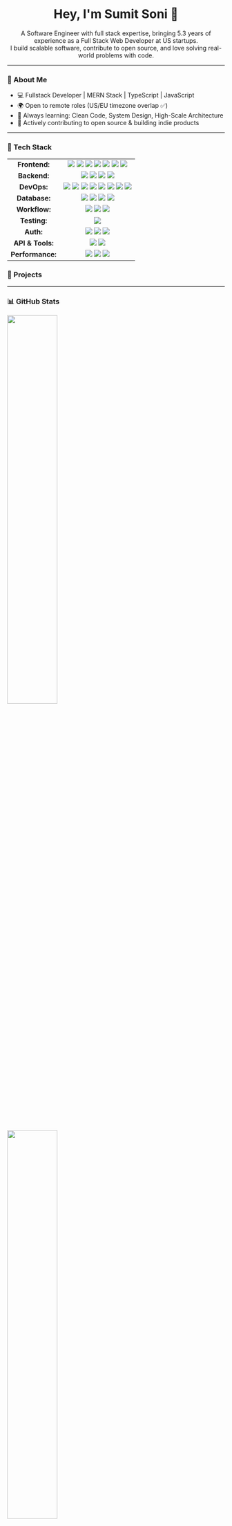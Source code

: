<h1 align="center">Hey, I'm Sumit Soni 👋</h1>
<p align="center">
  A Software Engineer with full stack expertise, bringing 5.3 years of experience as a Full Stack Web Developer at US startups.
  <br/>
  I build scalable software, contribute to open source, and love solving real-world problems with code.
</p>

---

### 💼 About Me

- 💻 Fullstack Developer | MERN Stack | TypeScript | JavaScript
- 🌍 Open to remote roles (US/EU timezone overlap ✅)
- 🧠 Always learning: Clean Code, System Design, High-Scale Architecture
- 🤝 Actively contributing to open source & building indie products

---

### 🧰 Tech Stack

<table style="width: 100%; border-collapse: collapse;">
  <tr>
    <td style="text-align: center; vertical-align: middle;"><strong>Frontend:</strong></td>
    <td style="text-align: center;">
      <img src="https://img.shields.io/badge/-JavaScript-black?style=flat-square&logo=javascript" />
      <img src="https://img.shields.io/badge/-TypeScript-3178c6?style=flat-square&logo=typescript&logoColor=white" />
      <img src="https://img.shields.io/badge/-React-61dafb?style=flat-square&logo=react&logoColor=black" />
      <img src="https://img.shields.io/badge/-Next.js-000000?style=flat-square&logo=next.js&logoColor=white" />
      <img src="https://img.shields.io/badge/-TailwindCSS-38b2ac?style=flat-square&logo=tailwind-css&logoColor=white" />
      <img src="https://img.shields.io/badge/-Redux-764abc?style=flat-square&logo=redux&logoColor=white" />
      <img src="https://img.shields.io/badge/-Recoil-3578e5?style=flat-square&logo=recoil&logoColor=white" />
    </td>
  </tr>

  <tr>
    <td style="text-align: center; vertical-align: middle;"><strong>Backend:</strong></td>
    <td style="text-align: center;">
      <img src="https://img.shields.io/badge/-TypeScript-3178c6?style=flat-square&logo=typescript&logoColor=white" />
      <img src="https://img.shields.io/badge/-Node.js-339933?style=flat-square&logo=node.js&logoColor=white" />
      <img src="https://img.shields.io/badge/-Express.js-000000?style=flat-square&logo=express&logoColor=white" />
      <img src="https://img.shields.io/badge/-GraphQL-e535ab?style=flat-square&logo=graphql&logoColor=white" />
    </td>
  </tr>

  <tr>
    <td style="text-align: center; vertical-align: middle;"><strong>DevOps:</strong></td>
    <td style="text-align: center;">
      <img src="https://img.shields.io/badge/-AWS-232f3e?style=flat-square&logo=amazonaws&logoColor=white" />
      <img src="https://img.shields.io/badge/-EC2-orange?style=flat-square&logo=amazonec2&logoColor=white" />
      <img src="https://img.shields.io/badge/-S3-orange?style=flat-square&logo=amazons3&logoColor=white" />
      <img src="https://img.shields.io/badge/-SNS-orange?style=flat-square&logo=amazon&logoColor=white" />
      <img src="https://img.shields.io/badge/-SES-orange?style=flat-square&logo=amazon&logoColor=white" />
      <img src="https://img.shields.io/badge/-Docker-2496ed?style=flat-square&logo=docker&logoColor=white" />
      <img src="https://img.shields.io/badge/-Kubernetes-326ce5?style=flat-square&logo=kubernetes&logoColor=white" />
      <img src="https://img.shields.io/badge/-Jenkins-d24939?style=flat-square&logo=jenkins&logoColor=white" />
    </td>
  </tr>

  <tr>
    <td style="text-align: center; vertical-align: middle;"><strong>Database:</strong></td>
    <td style="text-align: center;">
      <img src="https://img.shields.io/badge/-SQL-003545?style=flat-square&logo=sqlite&logoColor=white" />
      <img src="https://img.shields.io/badge/-MongoDB-47a248?style=flat-square&logo=mongodb&logoColor=white" />
      <img src="https://img.shields.io/badge/-PostgreSQL-4169e1?style=flat-square&logo=postgresql&logoColor=white" />
      <img src="https://img.shields.io/badge/-Redis-dc382d?style=flat-square&logo=redis&logoColor=white" />
    </td>
  </tr>

  <tr>
    <td style="text-align: center; vertical-align: middle;"><strong>Workflow:</strong></td>
    <td style="text-align: center;">
      <img src="https://img.shields.io/badge/-JIRA-0052cc?style=flat-square&logo=jira&logoColor=white" />
      <img src="https://img.shields.io/badge/-Agile-blue?style=flat-square" />
      <img src="https://img.shields.io/badge/-SDLC-gray?style=flat-square" />
    </td>
  </tr>

  <tr>
    <td style="text-align: center; vertical-align: middle;"><strong>Testing:</strong></td>
    <td style="text-align: center;">
      <img src="https://img.shields.io/badge/-Jest-c21325?style=flat-square&logo=jest&logoColor=white" />
    </td>
  </tr>

  <tr>
    <td style="text-align: center; vertical-align: middle;"><strong>Auth:</strong></td>
    <td style="text-align: center;">
      <img src="https://img.shields.io/badge/-OAuth-007aa6?style=flat-square" />
      <img src="https://img.shields.io/badge/-JWT-000000?style=flat-square" />
      <img src="https://img.shields.io/badge/-FirebaseAuth-ffca28?style=flat-square&logo=firebase&logoColor=black" />
    </td>
  </tr>

  <tr>
    <td style="text-align: center; vertical-align: middle;"><strong>API & Tools:</strong></td>
    <td style="text-align: center;">
      <img src="https://img.shields.io/badge/-Swagger-85ea2d?style=flat-square&logo=swagger&logoColor=black" />
      <img src="https://img.shields.io/badge/-Postman-ff6c37?style=flat-square&logo=postman&logoColor=white" />
    </td>
  </tr>

  <tr>
    <td style="text-align: center; vertical-align: middle;"><strong>Performance:</strong></td>
    <td style="text-align: center;">
      <img src="https://img.shields.io/badge/-Lighthouse-3333cc?style=flat-square&logo=lighthouse&logoColor=white" />
      <img src="https://img.shields.io/badge/-WebVitals-009688?style=flat-square" />
      <img src="https://img.shields.io/badge/-CoreWebVitals-009688?style=flat-square" />
    </td>
  </tr>
</table>

### 🔨 Projects
---

### 📊 GitHub Stats
<p>  <img src="https://github-readme-stats.vercel.app/api?username=SumitSoni0226&show_icons=true&theme=tokyonight&rank_icon=github&include_all_commits=true&hide_border=true" width="48%" /></p>
<p>  <img src="https://streak-stats.demolab.com?user=SumitSoni0226&theme=tokyonight&hide_border=true" width="48%"/></p>
<p>  <img src="https://github-readme-stats.vercel.app/api/top-langs/?username=SumitSoni0226&layout=compact&theme=tokyonight&hide_border=true" width="48%" /></p>
<p>  <img src="https://komarev.com/ghpvc/?username=SumitSoni0226&label=Profile%20Views&color=0e75b6&style=flat-square" alt="Profile Views" /></p>

---

### 📫 Let's Connect

- 💼 [LinkedIn](https://www.linkedin.com/in/sumit-soni/)  
- 🐦 [Twitter/X](https://twitter.com/_sumitsoni)  
- 📬 sumitsoni0226@gmail.com  

---

<p align="center">
  🚀 Always building. Always learning. Let's collaborate!
</p>

